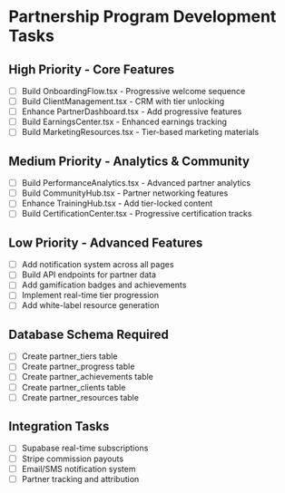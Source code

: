 # Partnership Program Development Tasks

## High Priority - Core Features
- [ ] Build OnboardingFlow.tsx - Progressive welcome sequence
- [ ] Build ClientManagement.tsx - CRM with tier unlocking
- [ ] Enhance PartnerDashboard.tsx - Add progressive features
- [ ] Build EarningsCenter.tsx - Enhanced earnings tracking
- [ ] Build MarketingResources.tsx - Tier-based marketing materials

## Medium Priority - Analytics & Community  
- [ ] Build PerformanceAnalytics.tsx - Advanced partner analytics
- [ ] Build CommunityHub.tsx - Partner networking features
- [ ] Enhance TrainingHub.tsx - Add tier-locked content
- [ ] Build CertificationCenter.tsx - Progressive certification tracks

## Low Priority - Advanced Features
- [ ] Add notification system across all pages
- [ ] Build API endpoints for partner data
- [ ] Add gamification badges and achievements
- [ ] Implement real-time tier progression
- [ ] Add white-label resource generation

## Database Schema Required
- [ ] Create partner_tiers table
- [ ] Create partner_progress table  
- [ ] Create partner_achievements table
- [ ] Create partner_clients table
- [ ] Create partner_resources table

## Integration Tasks
- [ ] Supabase real-time subscriptions
- [ ] Stripe commission payouts
- [ ] Email/SMS notification system
- [ ] Partner tracking and attribution